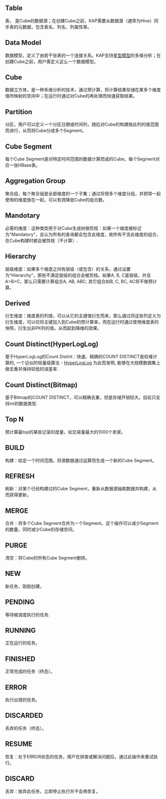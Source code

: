 ## Table 
表， 是Cube的数据源；在创建Cube之前，KAP需要从数据源（通常为Hive）同步表的元数据，包含表名、列名、列属性等。

## Data Model
数据模型，定义了由若干张表的一个连接关系。KAP支持[星型模型](https://en.wikipedia.org/wiki/Star_schema)的多维分析；在创建Cube之前，用户需定义这么一个数据模型。

## Cube
数据立方体，是一种多维分析的技术，通过预计算，将计算结果存储在某多个维度值所映射的空间中；在运行时通过对Cube的再处理而快速获取结果。

## Partition
分区，用户可以定义一个分区日期或时间列，随后对Cube的构建按此列的值范围而进行，从而将Cube分成多个Segment。

## Cube Segment 
每个Cube Segment是对特定时间范围的数据计算而成的Cube。每个Segment对应一张HBase表。

## Aggregation Group 
聚合组，每个聚合组是全部维度的一个子集；通过将很多个维度分组，并把常一起使用的维度放在一起，可以有效降低Cube的组合数。

## Mandotary
必需的维度：这种类型用于对Cube生成树做剪枝：如果一个维度被标记为“Mandatory”，会认为所有的查询都会包含此维度，故所有不含此维度的组合，在Cube构建时都会被剪枝（不计算）.

## Hierarchy 
层级维度：如果多个维度之间有层级（或包含）的关系，通过设置为“Hierarchy”，那些不满足层级的组合会被剪枝。如果A, B, C是层级，并且A>B>C，那么只需要计算组合A, AB, ABC; 其它组合如B, C, BC, AC将不做预计算。 

## Derived 
衍生维度：维度表的列值，可以从它的主键值衍生而来，那么通过将这些列定义为衍生维度，可以仅将主键加入到Cube的预计算来，而在运行时通过使用维度表的快照，衍生出非PK列的值，从而起到降维的效果。

## Count Distinct(HyperLogLog) 
基于HyperLogLog的Count Distint：快速、精确的COUNT DISTINCT是较难计算的, 一个近似的轻量级算法 - [HyperLogLog](https://en.wikipedia.org/wiki/HyperLogLog) 为此而发明, 能够在大规模数据集上做去重并保持较低的误差率. 

## Count Distinct(Bitmap) 
基于Bitmap的COUNT DISTINCT，可以精确去重，但是存储开销较大。目前只支持int的数据类型.

## Top N 
预计算最top的某些记录的度量，如交易量最大的1000个卖家。

## BUILD 
构建：给定一个时间范围，将源数据通过运算而生成一个新的Cube Segment。

## REFRESH
刷新：对某个已经构建过的Cube Segment，重新从数据源抽取数据并构建，从而获得更新。

## MERGE
合并：将多个Cube Segment合并为一个Segment。这个操作可以减少Segment的数量，同时减少Cube的存储空间。

## PURGE 
清空：将Cube的所有Cube Segment删除。

## NEW 
新任务，刚刚创建。

## PENDING 
等待被调度执行的任务.

## RUNNING 
正在运行的任务。

## FINISHED 
正常完成的任务（终态）。

## ERROR 
执行出错的任务。

## DISCARDED
丢弃的任务（终态）。

## RESUME 
恢复：处于ERROR状态的任务，用户在排查或解决问题后，通过此操作来重试执行。

## DISCARD
丢弃：放弃此任务，立即停止执行并不会再恢复。

